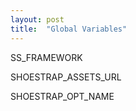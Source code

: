 ```yaml
---
layout: post
title:  "Global Variables"
---
```


SS_FRAMEWORK

SHOESTRAP_ASSETS_URL

SHOESTRAP_OPT_NAME

